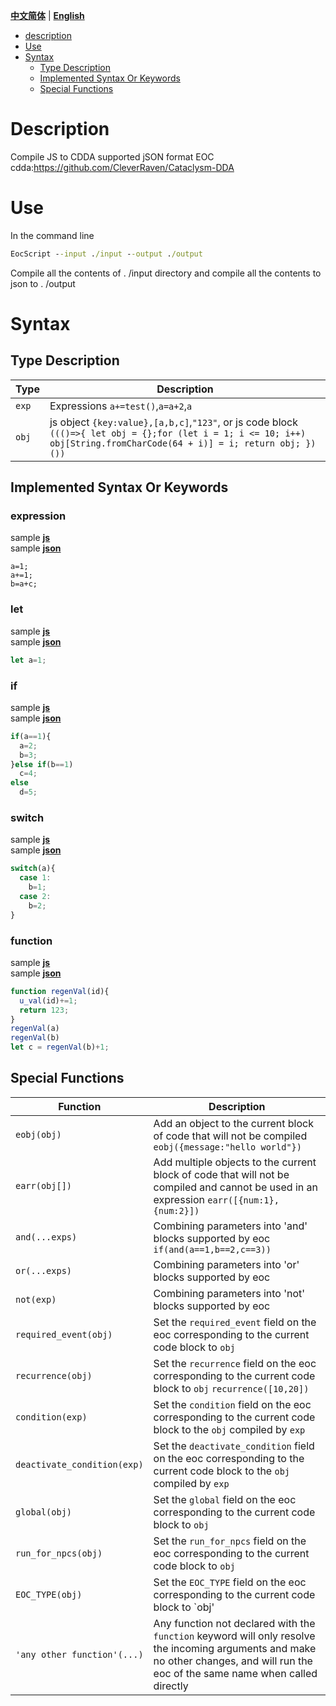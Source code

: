 
[**中文简体**](./README.md) | [**English**](./README_EN.md)


- [description](#Description)
- [Use](#Use)
- [Syntax](#syntax)
  - [Type Description](#type-description)
  - [Implemented Syntax Or Keywords](#implemented-syntax-or-keywords)
  - [Special Functions](#special-functions)

# Description
Compile JS to CDDA supported jSON format EOC  
cdda:https://github.com/CleverRaven/Cataclysm-DDA

# Use
In the command line
```bat
EocScript --input ./input --output ./output
```
Compile all the contents of . /input directory and compile all the contents to json to . /output

# Syntax
## Type Description
Type | Description
--- | ---
`exp` | Expressions `a+=test()`,`a=a+2`,`a`
`obj` | js object `{key:value},[a,b,c]`,`"123"`, or js code block `((()=>{ let obj = {};for (let i = 1; i <= 10; i++) obj[String.fromCharCode(64 + i)] = i; return obj; })())`

## Implemented Syntax Or Keywords
### expression
sample [**js**](./test/input/expression-test.js)  
sample [**json**](./test/output/expression-test.json)  
```
a=1;
a+=1;
b=a+c;
```
### let
sample [**js**](./test/input/let-test.js)  
sample [**json**](./test/output/let-test.json)  
```js
let a=1;
```
### if
sample [**js**](./test/input/if-test.js)  
sample [**json**](./test/output/if-test.json)  
```js
if(a==1){
  a=2;
  b=3;
}else if(b==1)
  c=4;
else
  d=5;
```
### switch
sample [**js**](./test/input/switch-test.js)  
sample [**json**](./test/output/switch-test.json)  
```js
switch(a){
  case 1:
    b=1;
  case 2:
    b=2;
}
```
### function
sample [**js**](./test/input/function-test.js)  
sample [**json**](./test/output/function-test.json)  
```js
function regenVal(id){
  u_val(id)+=1;
  return 123;
}
regenVal(a)
regenVal(b)
let c = regenVal(b)+1;
```

## Special Functions
Function | Description
--- | ---
`eobj(obj)`                 |Add an object to the current block of code that will not be compiled  `eobj({message:"hello world"})`
`earr(obj[])`               |Add multiple objects to the current block of code that will not be compiled and cannot be used in an expression  `earr([{num:1},{num:2}])`
`and(...exps)`              |Combining parameters into 'and'  blocks supported by eoc `if(and(a==1,b==2,c==3))`
`or(...exps)`               |Combining parameters into 'or'   blocks supported by eoc
`not(exp)`                  |Combining parameters into 'not'  blocks supported by eoc
`required_event(obj)`       |Set the `required_event`       field on the eoc corresponding to the current code block to `obj`
`recurrence(obj)`           |Set the `recurrence`           field on the eoc corresponding to the current code block to `obj`  `recurrence([10,20])`
`condition(exp)`            |Set the `condition`            field on the eoc corresponding to the current code block to the `obj` compiled by `exp`
`deactivate_condition(exp)` |Set the `deactivate_condition` field on the eoc corresponding to the current code block to the `obj` compiled by `exp`
`global(obj)`               |Set the `global`               field on the eoc corresponding to the current code block to `obj`
`run_for_npcs(obj)`         |Set the `run_for_npcs`         field on the eoc corresponding to the current code block to `obj`
`EOC_TYPE(obj)`             |Set the `EOC_TYPE`             field on the eoc corresponding to the current code block to `obj'
`'any other function'(...)`	|Any function not declared with the `function` keyword will only resolve the incoming arguments and make no other changes, and will run the eoc of the same name when called directly
